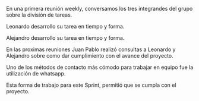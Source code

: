 ﻿En una primera reunión weekly, conversamos los tres integrandes del grupo sobre la división de tareas.

Leonardo desarrollo su tarea en tiempo y forma.

Alejandro desarrollo su tarea en tiempo y forma.

En las proximas reuniones Juan Pablo realizó consultas a Leonardo y Alejandro sobre como dar cumplimiento con el avance del proyecto.

Uno de los métodos de contacto más cómodo para trabajar en equipo fue la utilización de whatsapp.

Esta forma de trabajo para este Sprint, permitió que se cumpla con el proyecto.

